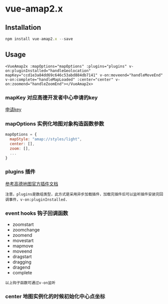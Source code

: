 # vue-amap2.x

## Installation

```js
npm install vue-amap2.x --save
```

## Usage

```vue
<VueAmap2x :mapOptions="mapOptions" :plugins="plugins" v-on:pluginInstalled="handleGeolocation" mapKey="ccd1e3a84dd69c646c53abd884db7141" v-on:moveend="handleMoveEnd" v-on:complete="handleMapLoaded" :center="center" v-on:zoomend="handleZoomEnd"></VueAmap2x>
```

### mapKey 对应高德开发者中心申请的key

[申请key](https://lbs.amap.com/api/jsapi-v2/guide/abc/prepare)



### mapOptions 实例化地图对象构造函数参数

```js
mapOptions = {
  mapStyle: "amap://styles/light",
  center: [],
  zoom: [],
  ...
}
```

### plugins 插件

[参考高德地图官方插件文档](https://lbs.amap.com/api/jsapi-v2/guide/abc/plugins#plugins)

```
注意，plugins是数组类型，此方式是采用异步加载插件，加载完插件后可以监听插件安装完回调事件，v-on:pluginInstalled.
```

### event hooks 钩子回调函数

  - zoomstart
  - zoomchange
  - zoomend
  - movestart
  - mapmove
  - moveend
  - dragstart
  - dragging
  - dragend
  - complete

```
以上钩子函数可通过v-on监听
```

### center 地图实例化的时候初始化中心点坐标

